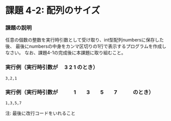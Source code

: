 # 課題 4-2: 配列のサイズ

### 課題の説明
任意の個数の整数を実行時引数として受け取り、int型配列numbersに保存した後、
最後にnumbersの中身をカンマ区切りの1行で表示するプログラムを作成しなさい。
なお、課題4-1の完成後に本課題に取り組むこと。

### 実行例（実行時引数が　  3 2 1  のとき）
```
3,2,1
```
### 実行例（実行時引数が　　　1　　3　　5　　7　　　のとき）
```
1,3,5,7
```
注: 最後に改行コードをいれること